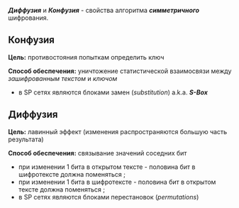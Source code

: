 ***Диффузия*** и ***Конфузия*** - свойства алгоритма ***симметричного*** шифрования.


## Конфузия 
**Цель:** противостояния по­пыткам определить ключ

**Способ обеспечения:** уничтожение статистической взаимосвязи между *зашифрованным текстом* и *ключом*
  + в SP сетях являются блоками замен (*substitution*) a.k.a. ***S-Box***


  


## Диффузия
**Цель:** лавинный эффект (изменения распространяются большую часть результата)

**Способ обеспечения:** связывание значений соседних бит
  + при изменении 1 бита в открытом тексте - половина бит в шифротексте должна поменяться ;
  + при изменении 1 бита в шифротексте - половина бит в открытом тексте должна поменяться ;
  + в SP сетях являются блоками перестановок (*permutations*)
